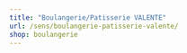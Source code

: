 ```yaml
---
title: "Boulangerie/Patisserie VALENTE"
url: /sens/boulangerie-patisserie-valente/
shop: boulangerie
---
```


